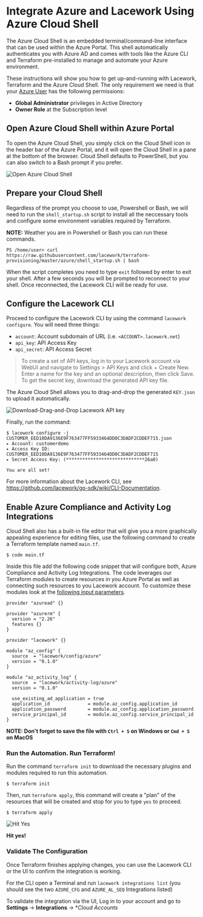 # Integrate Azure and Lacework Using Azure Cloud Shell
The Azure Cloud Shell is an embedded terminal/command-line interface that can be used within the Azure Portal. This shell automatically authenticates you with Azure AD and comes with tools like the Azure CLI and Terraform pre-installed to manage and automate your Azure environment.

These instructions will show you how to get up-and-running with Lacework, Terraform and the Azure Cloud Shell.
The only requirement we need is that your [Azure User](https://docs.microsoft.com/en-us/azure/active-directory/fundamentals/add-users-azure-active-directory) has the following permissions:

- **Global Administrator** privileges in Active Directory
- **Owner Role** at the Subscription level

## Open Azure Cloud Shell within Azure Portal
To open the Azure Cloud Shell, you simply click on the Cloud Shell icon in the header bar of the Azure Portal, and it will open the Cloud Shell in a pane at the bottom of the browser. Cloud Shell defaults to PowerShell, but you can also switch to a Bash prompt if you prefer.

![Open Azure Cloud Shell](https://techally-artifacts.s3-us-west-2.amazonaws.com/github-terraform-provisioning-imgs/azure-cloud-shell-open.png)

## Prepare your Cloud Shell

Regardless of the prompt you choose to use, Powershell or Bash, we will need to run the `shell_startup.sh` script to install all the neccessary tools and configure some environment variables required by Terraform.

**NOTE:** Weather you are in Powershell or Bash you can run these commands.

```
PS /home/user> curl https://raw.githubusercontent.com/lacework/terraform-provisioning/master/azure/shell_startup.sh | bash
```

When the script completes you need to type `exit` followed by enter to exit your shell. After a few seconds you will be prompted to reconnect to your shell. Once reconnected, the Lacework CLI will be ready for use. 

## Configure the Lacework CLI

Proceed to configure the Lacework CLI by using the command `lacework configure`. You will need three things:
* `account`: Account subdomain of URL (i.e. `<ACCOUNT>.lacework.net`)
* `api_key`: API Access Key
* `api_secret`: API Access Secret

>To create a set of API keys, log in to your Lacework account via WebUI and navigate to Settings > API Keys and
>click + Create New. Enter a name for the key and an optional description, then click Save. To get the secret key,
>download the generated API key file.

The Azure Cloud Shell allows you to drag-and-drop the generated `KEY.json` to upload it automatically.

![Download-Drag-and-Drop Lacework API key](https://techally-artifacts.s3-us-west-2.amazonaws.com/github-terraform-provisioning-imgs/azure-cloud-shell-drag-drop-api-key.gif)

Finally, run the command:
```
$ lacework configure -j CUSTOMER_EED10DA9136E9F763477FF5933464DD0C3DADF2CDDEF715.json
▸ Account: customerdemo
▸ Access Key ID: CUSTOMER_EED10DA9136E9F763477FF5933464DD0C3DADF2CDDEF715
▸ Secret Access Key: (*****************************26a0)

You are all set!
```

For more information about the Lacework CLI, see https://github.com/lacework/go-sdk/wiki/CLI-Documentation.

## Enable Azure Compliance and Activity Log Integrations
Cloud Shell also has a built-in file editor that will give you a more graphically appealing experience for
editing files, use the following command to create a Terraform template named `main.tf`.
```
$ code main.tf
```

Inside this file add the following code snippet that will configure both, Azure Compliance and Activity Log
Integrations. The code leverages our Terraform modules to create resources in you Azure Portal as well as
connecting such resources to you Lacework account. To customize these modules look at the [following input parameters](https://github.com/lacework/terraform-provisioning/tree/master/azure#inputs).

```hcl
provider "azuread" {}

provider "azurerm" {
  version = "2.26"
  features {}
}

provider "lacework" {}

module "az_config" {
  source  = "lacework/config/azure"
  version = "0.1.0"
}

module "az_activity_log" {
  source  = "lacework/activity-log/azure"
  version = "0.1.0"

  use_existing_ad_application = true
  application_id              = module.az_config.application_id
  application_password        = module.az_config.application_password
  service_principal_id        = module.az_config.service_principal_id
}
```

__NOTE: Don't forget to save the file with `Ctrl + S` on Windows or `Cmd + S` on MacOS__

### Run the Automation. Run Terraform!

Run the command `terraform init` to download the necessary plugins and modules required to run this automation.
```
$ terraform init
```

Then, run `terraform apply`, this command will create a "plan" of the resources that will be created and stop for you to type `yes` to proceed.

```
$ terraform apply
```

![Hit Yes](https://techally-artifacts.s3-us-west-2.amazonaws.com/github-terraform-provisioning-imgs/azure-cloud-shell-editor-terraform-apply.png)

**Hit yes!**

### Validate The Configuration

Once Terraform finishes applying changes, you can use the Lacework CLI or the UI to confirm the integration is working. 

For the CLI open a Terminal and run `lacework integrations list` (you should see the two `AZURE_CFG` and `AZURE_AL_SEQ` Integrations listed)

To validate the integration via the UI, Log in to your account and go to **Settings** -> **Integrations** -> **Cloud Accounts*

